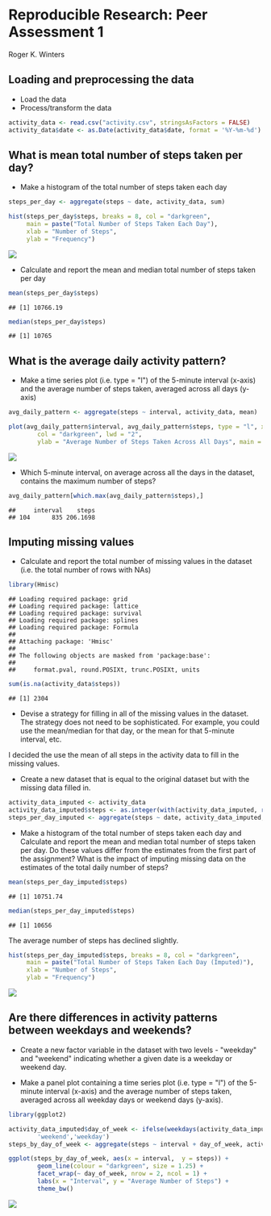 # Reproducible Research: Peer Assessment 1
Roger K. Winters  


## Loading and preprocessing the data

- Load the data
- Process/transform the data


```r
activity_data <- read.csv("activity.csv", stringsAsFactors = FALSE)
activity_data$date <- as.Date(activity_data$date, format = '%Y-%m-%d')
```

## What is mean total number of steps taken per day?

- Make a histogram of the total number of steps taken each day


```r
steps_per_day <- aggregate(steps ~ date, activity_data, sum)

hist(steps_per_day$steps, breaks = 8, col = "darkgreen",
     main = paste("Total Number of Steps Taken Each Day"), 
     xlab = "Number of Steps", 
     ylab = "Frequency")
```

![](PA1_template_files/figure-html/unnamed-chunk-2-1.png) 

- Calculate and report the mean and median total number of steps taken per day


```r
mean(steps_per_day$steps)
```

```
## [1] 10766.19
```

```r
median(steps_per_day$steps)
```

```
## [1] 10765
```

## What is the average daily activity pattern?

- Make a time series plot (i.e. type = "l") of the 5-minute interval (x-axis) and the average number of steps taken, averaged across all days (y-axis)


```r
avg_daily_pattern <- aggregate(steps ~ interval, activity_data, mean)

plot(avg_daily_pattern$interval, avg_daily_pattern$steps, type = "l", xlab = "5-min Intervals",
        col = "darkgreen", lwd = "2",
        ylab = "Average Number of Steps Taken Across All Days", main = "Average Daily Activity Pattern")
```

![](PA1_template_files/figure-html/unnamed-chunk-4-1.png) 

- Which 5-minute interval, on average across all the days in the dataset, contains the maximum number of steps?


```r
avg_daily_pattern[which.max(avg_daily_pattern$steps),]
```

```
##     interval    steps
## 104      835 206.1698
```

## Imputing missing values

- Calculate and report the total number of missing values in the dataset (i.e. the total number of rows with NAs)


```r
library(Hmisc)
```

```
## Loading required package: grid
## Loading required package: lattice
## Loading required package: survival
## Loading required package: splines
## Loading required package: Formula
## 
## Attaching package: 'Hmisc'
## 
## The following objects are masked from 'package:base':
## 
##     format.pval, round.POSIXt, trunc.POSIXt, units
```

```r
sum(is.na(activity_data$steps))
```

```
## [1] 2304
```

- Devise a strategy for filling in all of the missing values in the dataset. The strategy does not need to be sophisticated. For example, you could use the mean/median for that day, or the mean for that 5-minute interval, etc.

I decided the use the mean of all steps in the activity data to fill in the missing values.

- Create a new dataset that is equal to the original dataset but with the missing data filled in.


```r
activity_data_imputed <- activity_data
activity_data_imputed$steps <- as.integer(with(activity_data_imputed, round(impute(steps, mean))))
steps_per_day_imputed <- aggregate(steps ~ date, activity_data_imputed, sum)
```

- Make a histogram of the total number of steps taken each day and Calculate and report the mean and median total number of steps taken per day. Do these values differ from the estimates from the first part of the assignment? What is the impact of imputing missing data on the estimates of the total daily number of steps?


```r
mean(steps_per_day_imputed$steps)
```

```
## [1] 10751.74
```

```r
median(steps_per_day_imputed$steps)
```

```
## [1] 10656
```

The average number of steps has declined slightly.


```r
hist(steps_per_day_imputed$steps, breaks = 8, col = "darkgreen",
     main = paste("Total Number of Steps Taken Each Day (Imputed)"), 
     xlab = "Number of Steps", 
     ylab = "Frequency")
```

![](PA1_template_files/figure-html/unnamed-chunk-9-1.png) 

## Are there differences in activity patterns between weekdays and weekends?

- Create a new factor variable in the dataset with two levels - "weekday" and "weekend" indicating whether a given date is a weekday or weekend day.

- Make a panel plot containing a time series plot (i.e. type = "l") of the 5-minute interval (x-axis) and the average number of steps taken, averaged across all weekday days or weekend days (y-axis).


```r
library(ggplot2)

activity_data_imputed$day_of_week <- ifelse(weekdays(activity_data_imputed$date) %in% c("Saturday", "Sunday"),
        'weekend','weekday')
steps_by_day_of_week <- aggregate(steps ~ interval + day_of_week, activity_data_imputed, mean)

ggplot(steps_by_day_of_week, aes(x = interval,  y = steps)) + 
        geom_line(colour = "darkgreen", size = 1.25) + 
        facet_wrap(~ day_of_week, nrow = 2, ncol = 1) +
        labs(x = "Interval", y = "Average Number of Steps") +
        theme_bw()
```

![](PA1_template_files/figure-html/unnamed-chunk-10-1.png) 
